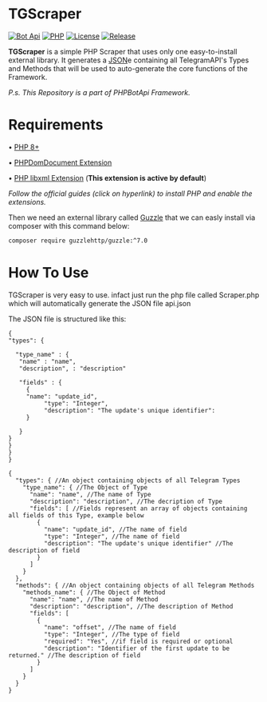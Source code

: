# TGScraper

[![Bot Api](https://img.shields.io/badge/Bot%20Api-6.3-2686B7?labelColor=404040&style=flat&logo=Telegram&link=https://core.telegram.org/bots/api)](https://core.telegram.org/bots/api)
[![PHP](https://img.shields.io/badge/PHP-8.2-0066cc?labelColor=404040&style=flat&logo=PHP&link=https://php.net)](https://php.net)
[![License](https://img.shields.io/badge/License-GPL%20v3.0-darkred?labelColor=404040&style=flat&logo=GNU-Privacy-Guard&link=https://github.com/PHPBotApi/TGScraper/blob/master/LICENSE)](https://github.com/PHPBotApi/TGScraper/blob/master/LICENSE)
[![Release](https://img.shields.io/badge/Release-1.4.0-green?labelColor=404040&style=flat&logo=GitHub&link=https://github.com/PHPBotApi/TGScraper/releases/tag/1.3.2)](https://github.com/PHPBotApi/TGScraper/releases/tag/1.3.2)

**TGScraper** is a simple PHP Scraper that uses only one easy-to-install external library. It generates a [JSON](https://www.codewall.co.uk/how-to-read-json-file-using-php-examples/)e containing all TelegramAPI's Types and Methods that will be used to auto-generate the core functions of the Framework.

_P.s. This Repository is a part of PHPBotApi Framework._


# Requirements
• [PHP 8+](https://www.php.net/downloads.php#v8.2.0)

• [PHPDomDocument Extension](https://www.php.net/manual/en/book.dom.php#book.dom)

• [PHP libxml Extension](https://www.php.net/manual/en/book.libxml.php) (**This extension is active by default**)

_Follow the official guides (click on hyperlink) to install PHP and enable the extensions._

Then we need an external library called [Guzzle](https://docs.guzzlephp.org/en/stable/) that we can easly install via composer with this command below:

```sh
composer require guzzlehttp/guzzle:^7.0
```


# How To Use
TGScraper is very easy to use. infact just run the php file called Scraper.php which will automatically generate the JSON file api.json

The JSON file is structured like this: 

```
{
"types": { 
  
  "type_name" : { 
   "name" : "name", 
   "description", : "description" 
   
   "fields" : { 
     {
     "name": "update_id",
          "type": "Integer",
          "description": "The update's unique identifier":
     }
    
   }
}
}
}
}

{
  "types": { //An object containing objects of all Telegram Types
    "type_name": { //The Object of Type
      "name": "name", //The name of Type
      "description": "description", //The decription of Type
      "fields": [ //Fields represent an array of objects containing all fields of this Type, example below
        {
          "name": "update_id", //The name of field
          "type": "Integer", //The name of field
          "description": "The update's unique identifier" //The description of field
        }
      ]
    }
  },
  "methods": { //An object containing objects of all Telegram Methods
    "methods_name": { //The Object of Method
      "name": "name", //The name of Method
      "description": "description", //The description of Method
      "fields": [
        {
          "name": "offset", //The name of field
          "type": "Integer", //The type of field
          "required": "Yes", //if field is required or optional
          "description": "Identifier of the first update to be returned." //The description of field
        }
      ]
    }
  }
}
